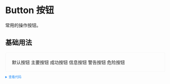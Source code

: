 <style>
  .example{
    border: 1px solid #f5f5f5;
    border-radius: 5px;
    padding: 20px;
  }
  /* .ga-button {
    margin:10px 5px;
  } */
  details > summary:first-of-type {
    font-size: 10px;
    padding: 8px 0;
    cursor: pointer;
    color: #1989fa;
  }
</style>
# Button 按钮
常用的操作按钮。
## 基础用法
<div class="example">
  <div>
    <ga-button>默认按钮</ga-button>
    <ga-button type="primary">主要按钮</ga-button>
    <ga-button type="success">成功按钮</ga-button>
    <ga-button type="info">信息按钮</ga-button>
    <ga-button type="warning">警告按钮</ga-button>
    <ga-button type="danger">危险按钮</ga-button>
  </div>
</div>

<details>
<summary>查看代码</summary>

```vue
<template>
  <div>
    <ga-button>默认按钮</ga-button>
    <ga-button type="primary">主要按钮</ga-button>
    <ga-button type="success">成功按钮</ga-button>
    <ga-button type="info">信息按钮</ga-button>
    <ga-button type="warning">警告按钮</ga-button>
    <ga-button type="danger">危险按钮</ga-button>
  </div>
</template>

```

</details>